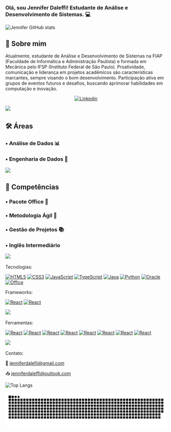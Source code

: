 ### Olá, sou Jennifer Daleffi! Estudante de Análise e Desenvolvimento de Sistemas. 💻

![Jennifer GitHub stats](https://github-readme-stats.vercel.app/api?username=JenniferDaleffi&show_icons=true&theme=radical)



## 💫 Sobre mim 

Atualmente, estudante de Análise e Desenvolvimento de Sistemas na FIAP (Faculdade de Informática e Administração Paulista) e formada em Mecânica pelo IFSP (Instituto Federal de São Paulo). Proatividade, comunicação e liderança em projetos acadêmicos são características marcantes, sempre visando o bom desenvolvimento. Participação ativa em grupos de eventos futuros e desafios, buscando aprimorar habilidades em computação e inovação.

<div align="center">

[![Linkedin](https://img.shields.io/badge/LinkedIn-0077B5?style=for-the-badge&logo=linkedin&logoColor=white&url=https://www.linkedin.com/in/jenniferdaleffi/)](https://www.linkedin.com/in/jenniferdaleffi/)

</div>

<img src="https://user-images.githubusercontent.com/73097560/115834477-dbab4500-a447-11eb-908a-139a6edaec5c.gif">

## 🛠 Áreas

### • Análise de Dados 📊
### • Engenharia de Dados 🔧

<img src="https://user-images.githubusercontent.com/73097560/115834477-dbab4500-a447-11eb-908a-139a6edaec5c.gif">

## 💼 Competências

### • Pacote Office 📂
### • Metodologia Ágil 📌
### • Gestão de Projetos 📚
### • Inglês Intermediário

<img src="https://user-images.githubusercontent.com/73097560/115834477-dbab4500-a447-11eb-908a-139a6edaec5c.gif">


Tecnologias:

[![HTML5](https://img.shields.io/badge/HTML5-E34F26?style=for-the-badge&logo=html5&logoColor=white)]()
[![CSS3](https://img.shields.io/badge/CSS3-1572B6?style=for-the-badge&logo=css3&logoColor=white)]()
[![JavaScript](https://img.shields.io/badge/JavaScript-F7DF1E?style=for-the-badge&logo=javascript&logoColor=black)]()
[![TypeScript](https://img.shields.io/badge/TypeScript-007ACC?style=for-the-badge&logo=typescript&logoColor=white)]()
[![Java](https://img.shields.io/badge/Java-ED8B00?style=for-the-badge&logo=openjdk&logoColor=white)]()
[![Python](https://img.shields.io/badge/Python-3776AB?style=for-the-badge&logo=python&logoColor=white)]()
[![Oracle](https://img.shields.io/badge/Oracle-F80000?style=for-the-badge&logo=Oracle&logoColor=white)]()
[![Office](https://img.shields.io/badge/Microsoft_Office-D83B01?style=for-the-badge&logo=microsoft-office&logoColor=white
)]()

Frameworks:

[![React](https://img.shields.io/badge/React-20232A?style=for-the-badge&logo=react&logoColor=61DAFB)]()
[![React](https://img.shields.io/badge/Next.js-000000.svg?style=for-the-badge&logo=nextdotjs&logoColor=white)]()





<img src="https://user-images.githubusercontent.com/73097560/115834477-dbab4500-a447-11eb-908a-139a6edaec5c.gif">

Ferramentas:

[![React](https://img.shields.io/badge/Visual_Studio_Code-0078D4?style=for-the-badge&logo=visual%20studio%20code&logoColor=white)]()
[![React](https://img.shields.io/badge/Eclipse-2C2255?style=for-the-badge&logo=eclipse&logoColor=white)]()
[![React](https://img.shields.io/badge/IntelliJ_IDEA-000000.svg?style=for-the-badge&logo=intellij-idea&logoColor=white)]()
[![React](https://img.shields.io/badge/PyCharm-000000.svg?&style=for-the-badge&logo=PyCharm&logoColor=white)]()
[![React](https://img.shields.io/badge/Trello-0052CC?style=for-the-badge&logo=trello&logoColor=white)]()
[![React](https://img.shields.io/badge/NodeRED-8F0000.svg?style=for-the-badge&logo=Node-RED&logoColor=white)]()
[![React](https://img.shields.io/badge/Notion-000000.svg?style=for-the-badge&logo=Notion&logoColor=white)]()
[![React](https://img.shields.io/badge/Figma-F24E1E.svg?style=for-the-badge&logo=Figma&logoColor=white)]()


<img src="https://user-images.githubusercontent.com/73097560/115834477-dbab4500-a447-11eb-908a-139a6edaec5c.gif">


Contato:

📧 jenniferdalefii@gmail.com

📥 jenniferdaleffi@outlook.com





![Top Langs](https://github-readme-stats.vercel.app/api/top-langs/?username=JenniferDaleffi&layout=compact&theme=radical)


![Snake animation](https://github.com/afeifz/afeifz/blob/output/github-contribution-grid-snake.svg)
